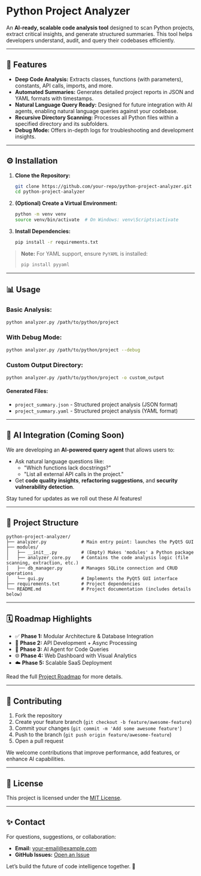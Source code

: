 # Python Project Analyzer

An **AI-ready, scalable code analysis tool** designed to scan Python projects, extract critical insights, and generate structured summaries. This tool helps developers understand, audit, and query their codebases efficiently.

---

## 🚀 **Features**

- **Deep Code Analysis:** Extracts classes, functions (with parameters), constants, API calls, imports, and more.
- **Automated Summaries:** Generates detailed project reports in JSON and YAML formats with timestamps.
- **Natural Language Query Ready:** Designed for future integration with AI agents, enabling natural language queries against your codebase.
- **Recursive Directory Scanning:** Processes all Python files within a specified directory and its subfolders.
- **Debug Mode:** Offers in-depth logs for troubleshooting and development insights.

---

## ⚙️ **Installation**

1. **Clone the Repository:**  
   ```bash
   git clone https://github.com/your-repo/python-project-analyzer.git
   cd python-project-analyzer
   ```

2. **(Optional) Create a Virtual Environment:**  
   ```bash
   python -m venv venv
   source venv/bin/activate  # On Windows: venv\Scripts\activate
   ```

3. **Install Dependencies:**  
   ```bash
   pip install -r requirements.txt
   ```

> **Note:** For YAML support, ensure `PyYAML` is installed:
> ```bash
> pip install pyyaml
> ```

---

## 📊 **Usage**

### **Basic Analysis:**  
```bash
python analyzer.py /path/to/python/project
```

### **With Debug Mode:**  
```bash
python analyzer.py /path/to/python/project --debug
```

### **Custom Output Directory:**  
```bash
python analyzer.py /path/to/python/project -o custom_output
```

#### **Generated Files:**
- `project_summary.json` - Structured project analysis (JSON format)
- `project_summary.yaml` - Structured project analysis (YAML format)

---

## 🤖 **AI Integration (Coming Soon)**

We are developing an **AI-powered query agent** that allows users to:
- Ask natural language questions like:
  - "Which functions lack docstrings?"
  - "List all external API calls in the project."
- Get **code quality insights**, **refactoring suggestions**, and **security vulnerability detection**.

Stay tuned for updates as we roll out these AI features!

---

## 📂 **Project Structure**

```
python-project-analyzer/
├── analyzer.py             # Main entry point: launches the PyQt5 GUI
├── modules/                
│   ├── __init__.py         # (Empty) Makes 'modules' a Python package
│   ├── analyzer_core.py    # Contains the code analysis logic (file scanning, extraction, etc.)
│   ├── db_manager.py       # Manages SQLite connection and CRUD operations
│   └── gui.py              # Implements the PyQt5 GUI interface
├── requirements.txt        # Project dependencies
└── README.md               # Project documentation (includes details below)

```

---

## 🗓️ **Roadmap Highlights**

- ✅ **Phase 1:** Modular Architecture & Database Integration
- 🚀 **Phase 2:** API Development + Async Processing
- 🤖 **Phase 3:** AI Agent for Code Queries
- 🌐 **Phase 4:** Web Dashboard with Visual Analytics
- ☁️ **Phase 5:** Scalable SaaS Deployment

Read the full [Project Roadmap](./ROADMAP.md) for more details.

---

## 🤝 **Contributing**

1. Fork the repository
2. Create your feature branch (`git checkout -b feature/awesome-feature`)
3. Commit your changes (`git commit -m 'Add some awesome feature'`)
4. Push to the branch (`git push origin feature/awesome-feature`)
5. Open a pull request

We welcome contributions that improve performance, add features, or enhance AI capabilities.

---

## 📜 **License**

This project is licensed under the [MIT License](./LICENSE).

---

## ✨ **Contact**

For questions, suggestions, or collaboration:
- **Email:** your-email@example.com
- **GitHub Issues:** [Open an Issue](https://github.com/your-repo/python-project-analyzer/issues)

Let’s build the future of code intelligence together. 🚀

